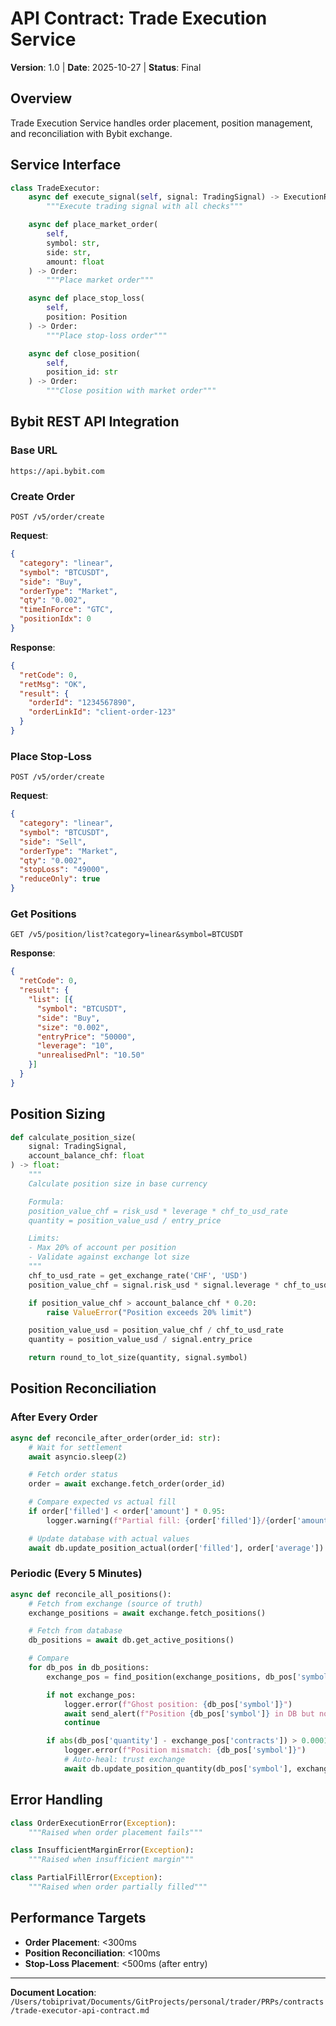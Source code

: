 # API Contract: Trade Execution Service

**Version**: 1.0 | **Date**: 2025-10-27 | **Status**: Final

## Overview
Trade Execution Service handles order placement, position management, and reconciliation with Bybit exchange.

## Service Interface

```python
class TradeExecutor:
    async def execute_signal(self, signal: TradingSignal) -> ExecutionResult:
        """Execute trading signal with all checks"""

    async def place_market_order(
        self,
        symbol: str,
        side: str,
        amount: float
    ) -> Order:
        """Place market order"""

    async def place_stop_loss(
        self,
        position: Position
    ) -> Order:
        """Place stop-loss order"""

    async def close_position(
        self,
        position_id: str
    ) -> Order:
        """Close position with market order"""
```

## Bybit REST API Integration

### Base URL
`https://api.bybit.com`

### Create Order
```http
POST /v5/order/create
```

**Request**:
```json
{
  "category": "linear",
  "symbol": "BTCUSDT",
  "side": "Buy",
  "orderType": "Market",
  "qty": "0.002",
  "timeInForce": "GTC",
  "positionIdx": 0
}
```

**Response**:
```json
{
  "retCode": 0,
  "retMsg": "OK",
  "result": {
    "orderId": "1234567890",
    "orderLinkId": "client-order-123"
  }
}
```

### Place Stop-Loss
```http
POST /v5/order/create
```

**Request**:
```json
{
  "category": "linear",
  "symbol": "BTCUSDT",
  "side": "Sell",
  "orderType": "Market",
  "qty": "0.002",
  "stopLoss": "49000",
  "reduceOnly": true
}
```

### Get Positions
```http
GET /v5/position/list?category=linear&symbol=BTCUSDT
```

**Response**:
```json
{
  "retCode": 0,
  "result": {
    "list": [{
      "symbol": "BTCUSDT",
      "side": "Buy",
      "size": "0.002",
      "entryPrice": "50000",
      "leverage": "10",
      "unrealisedPnl": "10.50"
    }]
  }
}
```

## Position Sizing

```python
def calculate_position_size(
    signal: TradingSignal,
    account_balance_chf: float
) -> float:
    """
    Calculate position size in base currency

    Formula:
    position_value_chf = risk_usd * leverage * chf_to_usd_rate
    quantity = position_value_usd / entry_price

    Limits:
    - Max 20% of account per position
    - Validate against exchange lot size
    """
    chf_to_usd_rate = get_exchange_rate('CHF', 'USD')
    position_value_chf = signal.risk_usd * signal.leverage * chf_to_usd_rate

    if position_value_chf > account_balance_chf * 0.20:
        raise ValueError("Position exceeds 20% limit")

    position_value_usd = position_value_chf / chf_to_usd_rate
    quantity = position_value_usd / signal.entry_price

    return round_to_lot_size(quantity, signal.symbol)
```

## Position Reconciliation

### After Every Order
```python
async def reconcile_after_order(order_id: str):
    # Wait for settlement
    await asyncio.sleep(2)

    # Fetch order status
    order = await exchange.fetch_order(order_id)

    # Compare expected vs actual fill
    if order['filled'] < order['amount'] * 0.95:
        logger.warning(f"Partial fill: {order['filled']}/{order['amount']}")

    # Update database with actual values
    await db.update_position_actual(order['filled'], order['average'])
```

### Periodic (Every 5 Minutes)
```python
async def reconcile_all_positions():
    # Fetch from exchange (source of truth)
    exchange_positions = await exchange.fetch_positions()

    # Fetch from database
    db_positions = await db.get_active_positions()

    # Compare
    for db_pos in db_positions:
        exchange_pos = find_position(exchange_positions, db_pos['symbol'])

        if not exchange_pos:
            logger.error(f"Ghost position: {db_pos['symbol']}")
            await send_alert(f"Position {db_pos['symbol']} in DB but not on exchange")
            continue

        if abs(db_pos['quantity'] - exchange_pos['contracts']) > 0.0001:
            logger.error(f"Position mismatch: {db_pos['symbol']}")
            # Auto-heal: trust exchange
            await db.update_position_quantity(db_pos['symbol'], exchange_pos['contracts'])
```

## Error Handling

```python
class OrderExecutionError(Exception):
    """Raised when order placement fails"""

class InsufficientMarginError(Exception):
    """Raised when insufficient margin"""

class PartialFillError(Exception):
    """Raised when order partially filled"""
```

## Performance Targets
- **Order Placement**: <300ms
- **Position Reconciliation**: <100ms
- **Stop-Loss Placement**: <500ms (after entry)

---

**Document Location**: `/Users/tobiprivat/Documents/GitProjects/personal/trader/PRPs/contracts/trade-executor-api-contract.md`
